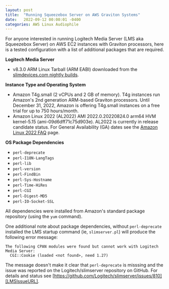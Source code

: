```yaml
---
layout: post
title:  "Running Squeezebox Server on AWS Graviton Systems"
date:   2022-09-12 00:00:01 -0400
categories: AWS Linux Audiophile
---
```

For anyone interested in running Logitech Media Server (LMS aka Squeezebox Server) on AWS EC2 instances with
Graviton processors, here is a tested configuration with a list of additional packages that are required.

**Logitech Media Server**

- v8.3.0 ARM Linux Tarball (ARM EABI) downloaded from the [slimdevices.com nightly builds][LMS83NightlyURL].

**Instance Type and Operating System**

- Amazon T4g.small (2 vCPUs and 2 GB of memory). T4g instances run Amazon's 2nd generation ARM-based
Graviton processors. Until December 31, 2022, Amazon is offering T4g.small instances on a free trial
for up to 750 hours/month.
- Amazon Linux 2022 (AL2022) AMI 2022.0.20220824.0 arm64 HVM kernel-5.15 (ami-09d6dff71c75d903e).
AL2022 is currently in release candidate status. For General Availability (GA) dates see the
[Amazon Linux 2022 FAQ][AL2022FAQURL] page.

**OS Package Dependencies**

- `perl-deprecate`
- `perl-I18N-LangTags`
- `perl-lib`
- `perl-version`
- `perl-FindBin`
- `perl-Sys-Hostname`
- `perl-Time-HiRes`
- `perl-CGI`
- `perl-Digest-MD5`
- `perl-IO-Socket-SSL`

All dependencies were installed from Amazon's standard package repository (using the `yum` command).

One additional note about package dependencies, without `perl-deprecate` installed the LMS startup command
(ie, `slimserver.pl`) will produce the following error message:

```
The following CPAN modules were found but cannot work with Logitech Media Server:
  CGI::Cookie (loaded <not found>, need 1.27)
```

The message doesn't make it clear that `perl-deprecate` is misssing and the issue was reported on the Logitech/slimserver
repository on GitHub. For details and status see [https://github.com/Logitech/slimserver/issues/810][LMSIssueURL].

[LMS83NightlyURL]: https://downloads.slimdevices.com/nightly/?ver=8.3
[LMSIssueURL]: https://github.com/Logitech/slimserver/issues/810
[AL2022FAQURL]: https://aws.amazon.com/linux/amazon-linux-2022/faqs/
